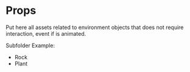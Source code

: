 # Props

Put here all assets related to environment objects that does not require interaction, event if is animated.


Subfolder Example:

- Rock
- Plant